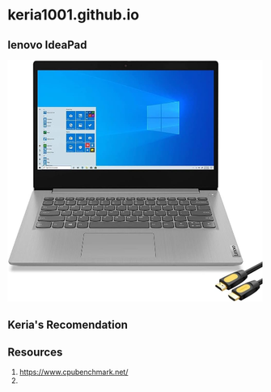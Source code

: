 # keria1001.github.io



## lenovo IdeaPad 

![alt text](laptop.jpg)

## Keria's Recomendation

## Resources

1. https://www.cpubenchmark.net/
2. 
